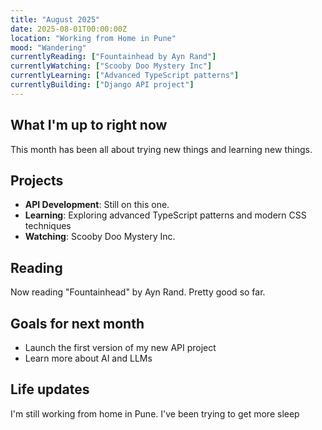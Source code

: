 ```yaml
---
title: "August 2025"
date: 2025-08-01T00:00:00Z
location: "Working from Home in Pune"
mood: "Wandering"
currentlyReading: ["Fountainhead by Ayn Rand"]
currentlyWatching: ["Scooby Doo Mystery Inc"]
currentlyLearning: ["Advanced TypeScript patterns"]
currentlyBuilding: ["Django API project"]
---
```


## What I'm up to right now

This month has been all about trying new things and learning new things.

## Projects

- **API Development**: Still on this one.
- **Learning**: Exploring advanced TypeScript patterns and modern CSS techniques
- **Watching**: Scooby Doo Mystery Inc.

## Reading

Now reading "Fountainhead" by Ayn Rand. Pretty good so far.

## Goals for next month

- Launch the first version of my new API project
- Learn more about AI and LLMs

## Life updates

I'm still working from home in Pune. I've been trying to get more sleep
